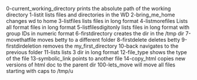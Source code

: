 0-current_working_directory prints the absolute path of the working directory
1-listit lists files and directories in the WD
2-bring_me_home changes wd to home
3-listfiles lists files in long format
4-listmorefiles Lists all format files in long format
5-listfilesdigitonly lists files in long format with group IDs in numeric format
6-firstdirectory creates the dir in the /tmp dir
7-movethatfile moves betty to a different folder
8-firstdelete deletes betty
9-firstdirdeletion removes the my_first_directory
10-back navigates to the previous folder
11-lists lists 3 dir in long format
12-file_type shows the type of the file
13-symbolic_link points to another file
14-copy_html copies new versions of html doc to the parent dir
100-lets_move will move all files starting with caps to /tmp/u
